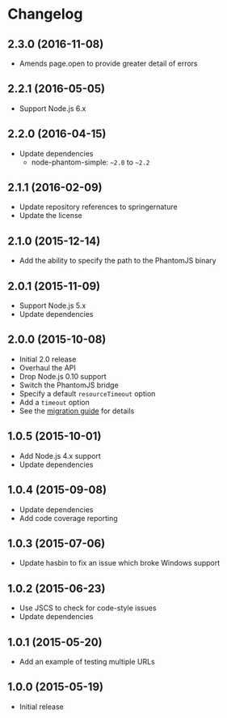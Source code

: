 
# Changelog

## 2.3.0 (2016-11-08)

  * Amends page.open to provide greater detail of errors

## 2.2.1 (2016-05-05)

  * Support Node.js 6.x

## 2.2.0 (2016-04-15)

  * Update dependencies
    * node-phantom-simple: `~2.0` to `~2.2`

## 2.1.1 (2016-02-09)

  * Update repository references to springernature
  * Update the license

## 2.1.0 (2015-12-14)

  * Add the ability to specify the path to the PhantomJS binary

## 2.0.1 (2015-11-09)

  * Support Node.js 5.x
  * Update dependencies

## 2.0.0 (2015-10-08)

  * Initial 2.0 release
  * Overhaul the API
  * Drop Node.js 0.10 support
  * Switch the PhantomJS bridge
  * Specify a default `resourceTimeout` option
  * Add a `timeout` option
  * See the [migration guide](https://github.com/springernature/truffler/blob/master/MIGRATION.md#migrating-from-10-to-20) for details

## 1.0.5 (2015-10-01)

  * Add Node.js 4.x support
  * Update dependencies

## 1.0.4 (2015-09-08)

  * Update dependencies
  * Add code coverage reporting

## 1.0.3 (2015-07-06)

  * Update hasbin to fix an issue which broke Windows support

## 1.0.2 (2015-06-23)

  * Use JSCS to check for code-style issues
  * Update dependencies

## 1.0.1 (2015-05-20)

  * Add an example of testing multiple URLs

## 1.0.0 (2015-05-19)

  * Initial release
